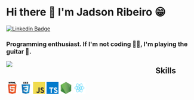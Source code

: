 # Hi there 👋 I'm Jadson Ribeiro 😁
[![Linkedin Badge](https://img.shields.io/badge/-LinkedIn-blue?style=flat-square&logo=Linkedin&logoColor=white&link=https://www.linkedin.com/in/jadson-ribeiro-04593aba/)](https://www.linkedin.com/in/jadson-ribeiro-04593aba/)

### Programming enthusiast. If I'm not coding 👨‍💻, I'm playing the guitar 🎻.

<center>
  <img width="400px" align="left" src="https://github-readme-stats.vercel.app/api/top-langs/?username=jadsonribeiro&show_icons=true&langs_count=10&layout=compact&theme=cobalt&count_private=true"/>
</center>

## Skills
<code><img height="32" src="https://raw.githubusercontent.com/github/explore/80688e429a7d4ef2fca1e82350fe8e3517d3494d/topics/html/html.png" alt="HTML5"/></code>
<code><img height="32" src="https://raw.githubusercontent.com/github/explore/80688e429a7d4ef2fca1e82350fe8e3517d3494d/topics/css/css.png" alt="CSS"/></code>
<code><img height="32" src="https://raw.githubusercontent.com/github/explore/80688e429a7d4ef2fca1e82350fe8e3517d3494d/topics/javascript/javascript.png" alt="Javascript"/></code>
<code><img height="32" src="https://raw.githubusercontent.com/github/explore/80688e429a7d4ef2fca1e82350fe8e3517d3494d/topics/typescript/typescript.png" alt="Typescript"/></code>
<code><img height="32" src="https://raw.githubusercontent.com/github/explore/80688e429a7d4ef2fca1e82350fe8e3517d3494d/topics/nodejs/nodejs.png" alt="Nodejs"/></code>
<code><img height="32" src="https://raw.githubusercontent.com/github/explore/80688e429a7d4ef2fca1e82350fe8e3517d3494d/topics/react/react.png" alt="React"/></code>
<br>
